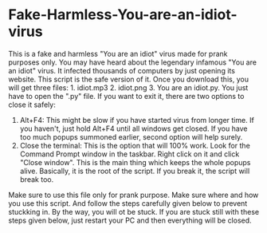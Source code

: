 # Fake-Harmless-You-are-an-idiot-virus
This is a fake and harmless "You are an idiot" virus made for prank purposes only. You may have heard about the legendary infamous "You are an idiot" virus. It infected thousands of computers by just opening its website. This script is the safe version of it. Once you download this, you will get three files: 1. idiot.mp3 2. idiot.png 3. You are an idiot.py. You just have to open the ".py" file. If you want to exit it, there are two options to close it safely:
1. Alt+F4: This might be slow if you have started virus from longer time. If you haven't, just hold Alt+F4 until all windows get closed. If you have too much popups summoned earlier, second option will help surely.
2. Close the terminal: This is the option that will 100% work. Look for the Command Prompt window in the taskbar. Right click on it and click "Close window". This is the main thing which keeps the whole popups alive. Basically, it is the root of the script. If you break it, the script will break too.

Make sure to use this file only for prank purpose. Make sure where and how you use this script. And follow the steps carefully given below to prevent stuckking in. By the way, you will ot be stuck. If you are stuck still with these steps given below, just restart your PC and then everything will be closed. 
